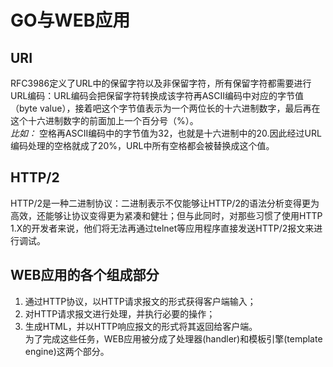 # GO与WEB应用
## URI
RFC3986定义了URL中的保留字符以及非保留字符，所有保留字符都需要进行URL编码：URL编码会把保留字符转换成该字符再ASCII编码中对应的字节值
（byte value），接着吧这个字节值表示为一个两位长的十六进制数字，最后再在这个十六进制数字的前面加上一个百分号（%）。  
*比如：* 空格再ASCII编码中的字节值为32，也就是十六进制中的20.因此经过URL编码处理的空格就成了20%，URL中所有空格都会被替换成这个值。  
## HTTP/2
HTTP/2是一种二进制协议：二进制表示不仅能够让HTTP/2的语法分析变得更为高效，还能够让协议变得更为紧凑和健壮；但与此同时，对那些习惯了使用HTTP
1.X的开发者来说，他们将无法再通过telnet等应用程序直接发送HTTP/2报文来进行调试。  
## WEB应用的各个组成部分
1. 通过HTTP协议，以HTTP请求报文的形式获得客户端输入；  
2. 对HTTP请求报文进行处理，并执行必要的操作；  
3. 生成HTML，并以HTTP响应报文的形式将其返回给客户端。  
为了完成这些任务，WEB应用被分成了处理器(handler)和模板引擎(template engine)这两个部分。  
